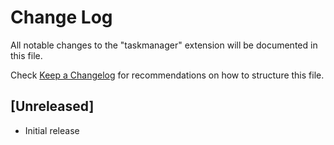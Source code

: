 # Change Log

All notable changes to the "taskmanager" extension will be documented in this file.

Check [Keep a Changelog](http://keepachangelog.com/) for recommendations on how to structure this file.

## [Unreleased]

- Initial release